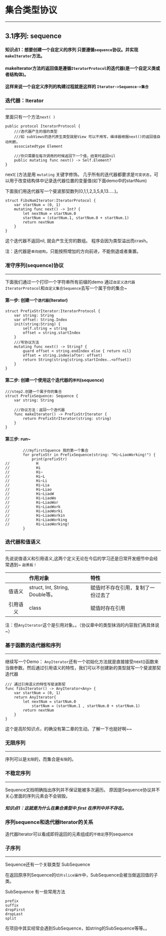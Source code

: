 # 集合类型协议
---
##  3.1序列: sequence
#### 知识点1：想要创建一个自定义的序列 只要遵循```sequence```协议。并实现```makeIterator```方法。

#### makeIterator方法的返回值是遵循```IteratorProtocol```的迭代器(是一个自定义类或者结构体)。

#### 这样来说一个自定义序列的构建过程就是这样的  ```Iterator->Sequence->集合```


### 迭代器：Iterator 
---
里面只有一个方法```next( )```

	public protocol IteratorProtocol {
		///迭代器产生的值的类型
		///如 subViews的迭代原生类型就是View 可以不用写，编译器根据next()的返回值自动判断。
		associatedtype Element

		///你只需要在每次调用的时候返回下一个值，结束时返回nil
		public mutating func next() -> Self.Element?
	}

next( )方法是用 ```mutating``` 关键字修饰。 几乎所有的迭代器都要求是```可变状态```，可以用于改变结构体中记录迭代器位置的变量值(如下面demo中的startNum)


下面我们用迭代器写一个斐波那契数列(0,1,1,2,3,5,8,13.....)。

    struct FibsNumIterator:IteratorProtocol {
        var startNum = (0, 1)
        mutating func next() -> Int? {
            let nextNum = startNum.0
            startNum = (startNum.1, startNum.0 + startNum.1)
            return nextNum
        }
    }

这个迭代器不返回nil, 就会产生无穷的数组。 程序会因为类型溢出而crash。

注：迭代器是```单向结构```，只能按照增加的方向前进，不能倒退或者重置。


### 准守序列(sequence)协议
---
下面我们通过一个打印一个字符串所有前缀的demo 通过```自定义迭代器IteratorProtocol```和```自定义集合Sequence```去写一个属于你的集合~


#### 第一步: 创建一个```迭代器```(Iterator)

    struct PrefixStrIterator:IteratorProtocol {
        var string: String
        var offset: String.Index
        init(string:String) {
            self.string = string
            offset = string.startIndex
        }
        ///写协议方法
        mutating func next() -> String? {
            guard offset < string.endIndex else { return nil}
            offset = string.index(after: offset)
            return String(string[string.startIndex..<offset])
        }
    }

#### 第二步: 创建一个使用这个迭代器的```序列```(sequence)

    ///step2.创建一个属于你的集合
    struct PrefixSequence: Sequence {
        var string: String
        
        ///协议方法：返回一个迭代器
        func makeIterator() -> PrefixStrIterator {
            return PrefixStrIterator(string: string)
        }
    }

#### 第三步: run~ 

            ///myfirstSquence 我的第一个集合
            for prefixStr in PrefixSequence(string: "Hi~LiaoWorking!") {
                print(prefixStr)
    //            H
    //            Hi
    //            Hi~
    //            Hi~L
    //            Hi~Li
    //            Hi~Lia
    //            Hi~Liao
    //            Hi~LiaoW
    //            Hi~LiaoWo
    //            Hi~LiaoWor
    //            Hi~LiaoWork
    //            Hi~LiaoWorki
    //            Hi~LiaoWorkin
    //            Hi~LiaoWorking
    //            Hi~LiaoWorking!
            }

### 迭代器和值语义
---
先说说值语义和引用语义,这两个定义无论在今后的学习还是日常开发细节中会经常遇到~   ```敲黑板！```

|        |     作用对象         |           特性|
|:-------:|:------------- | :----------|
|   值语义  |     struct, Int, String, Double等。    |      赋值时不存在引用，复制了一份过去了|
|   引用语义  |     class    |      赋值时存在引用|
注：但```AnyIterator```这个是引用对象。。（协议章中的类型抹消的内容我们再具体说~）

### 基于函数的迭代器和序列
---
继续写一个Demo： ```AnyIterator```还有一个初始化方法就是直接接受next()函数来当做参数。然后通过引用语义的特性，我们可以不创建新的类型就写一个斐波那契迭代器

    /// 通过引用语义的特性写斐波那契
    func fibsIterator() -> AnyIterator<Any> {
        var startNum = (0, 1)
        return AnyIterator{
            let nextNum = startNum.0
                startNum = (startNum.1 , startNum.0 + startNum.1)
            return nextNum
        }
    }
这个是高阶知识点，的确没有第二章的生动。了解一下也挺好啊~~

### 无限序列
---
序列可以是```无限```的，而集合是```有限```的。

### 不稳定序列
---
Sequence文档明确指出序列并不保证能被多次遍历。
原因是Sequence协议并不关心里面的序列元素会不会销毁。

##### 知识点1：这就是为什么在集合类型中.first 在序列中并不存在。

### 序列sequence和迭代器Iterator的关系
迭代器Iterator可以看成即将返回的元素组成的```不稳定```序列sequence


### 子序列
---
Sequence还有一个关联类型 SubSequence

在返回原序列Sequence的```切片slice操作```中，SubSequence会被当做返回值的子类。 

SubSequence 有一些常用方法

    prefix 
    suffix
    dropFirst
    dropLast
    split

在项目中其实经常会遇到SubSequence，如string的SubSequence等等。。
